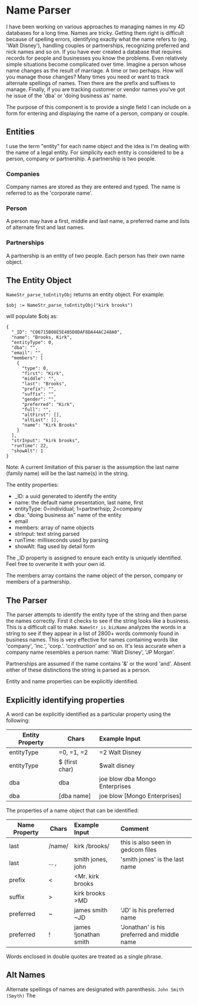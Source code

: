 # Name Parser
I have been working on various approaches to managing names in my 4D databases for a long time. Names are tricky. Getting them right is difficult because of spelling errors, identifying exactly what the name refers to (eg. 'Walt Disney'), handling couples or partnerships, recognizing preferred and nick names and so on. If you have ever created a database that requires records for people and businesses you know the problems. Even relatively simple situations become complicated over time. Imagine a person whose name changes as the result of marriage. A time or two perhaps. How will you manage those changes? Many times you need or want to track alternate spellings of names. Then there are the prefix and suffixes to manage. Finally, if you are tracking customer or vendor names you've got he issue of the 'dba' or 'doing business as' name. 

The purpose of this component is to provide a single field I can include on a form for entering and displaying the name of a person, company or couple. 

Entities
---
I use the term "entity" for each name object and the idea is I'm dealing with the name of a legal entity. For simplicity each entity is considered to be a person, company or partnership. A partnership is two people. 

### Companies
 Company names are stored as they are entered and typed. The name is referred to as the 'corporate name'.
### Person
 A person may have a first, middle and last name, a preferred name and lists of alternate first and last names. 
### Partnerships
 A partnership is an entity of two people. Each person has their own name object.
 
 ## The Entity Object
 ```NameStr_parse_toEntityObj``` returns an entity object. For example: 
 
 ``` $obj := NameStr_parse_toEntityObj("kirk brooks") ```
 
will populate $obj as:
```
{
  "_ID": "C06715B08E5E485D8DAF8DA44AC248A0",
  "name": "Brooks, Kirk",
  "entityType": 0,
  "dba": "",
  "email": "",
  "members": [
    {
      "type": 0,
      "first": "Kirk",
      "middle": "",
      "last": "Brooks",
      "prefix": "",
      "suffix": "",
      "gender": "",
      "preferred": "Kirk",
      "full": "",
      "altFirst": [],
      "altLast": [],
      "name": "Kirk Brooks"
    }
  ],
  "strInput": "kirk brooks",
  "runTime": 22,
  "showAlt": 1
}
```
Note: A current limitation of this parser is the assumption the last name (family name) will be the last name(s) in the string. 

The entity properties: 
  * \_ID: a uuid generated to identify the entity
  * name: the default name presentation, last name, first
  * entityType: 0=individual; 1=partnerhsip; 2=company
  * dba: "doing business as" name of the entity
  * email
  * members: array of name objects
  * strInput: text string parsed
  * runTime: milliseconds used by parsing
  * showAlt: flag used by detail form

The \_ID property is assigned to ensure each entity is uniquely identified. Feel free to overwrite it with your own id. 

The members array contains the name object of the person, company or members of a partnership.

The Parser
---
The parser attempts to identify the entity type of the string and then parse the names correctly. First it checks to see if the string looks like a business. This is a difficult call to make. ```NameStr_is_bizName``` analyzes the words in a string to see if they appear in a list of 2800+ words commonly found in business names. This is very effective for names containing words like 'company', 'inc.', 'corp.'. 'contruction' and so on. It's less accurate when a company name resembles a person name: 'Walt Disney', 'JP Morgan'.

Partnerships are assumed if the name contains '&' or the word 'and'. Absent either of these distinctions the string is parsed as a person. 

Entity and name properties can be explicitly identified. 

Explicitly identifying properties
---
A word can be explicitly identified as a particular property using the following:

| Entity Property | Chars | Example Input |
| --------------- | ----- | :------ |
| entityType | =0, =1, =2 | =2 Walt Disney|
| entityType | $ (first char) | $walt disney | forces entity to company
| dba | dba | joe blow dba Mongo Enterprises|
| dba | [dba name] | joe blow [Mongo Enterprises]|

The properties of a name object that can be identified: 

| Name Property | Chars | Example Input | Comment |
| ------------- | ----- | :------ | :------ |
| last | /name/ | kirk /brooks/ | this is also seen in gedcom files |
| last | ... , | smith jones, john | 'smith jones' is the last name |
| prefix | < | <Mr. kirk brooks | 
| suffix | > | kirk brooks >MD | 
| preferred | ~ | james smith ~JD | 'JD' is his preferred name
| preferred | ! | james !jonathan smith  | 'Jonathan' is his preferred and middle name

Words enclosed in double quotes are treated as a single phrase. 

## Alt Names

Alternate spellings of names are designated with parenthesis. 
` John Smith (Smyth) `
The 

